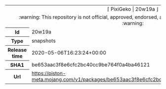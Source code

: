 <html><table>
<tr><td colspan="2" align="center"><img width="0" height="0"><br/>⌈ PixiGeko | 20w19a ⌋<br/><img width="0" height="0"></td></tr>
<tr><td colspan="2" align="center"><img width="0" height="0"><br/>
:warning: This repository is not official, approved, endorsed, associated or connected with Mojang :warning:
<br/><img width="0" height="0"></td></tr>
<tr><th>Id</th><td>20w19a</td></tr>
<tr><th>Type</th><td>snapshots</td></tr>
<tr><th>Release time</th><td>2020-05-06T16:23:24+00:00</td></tr>
<tr><th>SHA1</th><td>be653aac3f8e6cfc2bc40cc9be764f0a4ba46121</td></tr>
<tr><th>Url</th><td><a href="https://piston-meta.mojang.com/v1/packages/be653aac3f8e6cfc2bc40cc9be764f0a4ba46121/20w19a.json">https://piston-meta.mojang.com/v1/packages/be653aac3f8e6cfc2bc40cc9be764f0a4ba46121/20w19a.json</a></td></tr>
